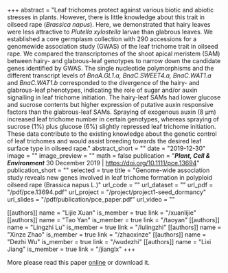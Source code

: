 +++
abstract = "Leaf trichomes protect against various biotic and abiotic stresses in plants. However, there is little knowledge about this trait in oilseed rape (*Brassica napus*). Here, we demonstrated that hairy leaves were less attractive to *Plutella xylostella* larvae than glabrous leaves. We established a core germplasm collection with 290 accessions for a genomewide association study (GWAS) of the leaf trichome trait in oilseed rape. We compared the transcriptomes of the shoot apical meristem (SAM) between hairy- and glabrous-leaf genotypes to narrow down the candidate genes identified by GWAS. The single nucleotide polymorphisms and the different transcript levels of *BnaA.GL1.a, BnaC.SWEET4.a, BnaC.WAT1.a* and *BnaC.WAT1.b* corresponded to the divergence of the hairy- and glabrous-leaf phenotypes, indicating the role of sugar and/or auxin signalling in leaf trichome initiation. The hairy-leaf SAMs had lower glucose and sucrose contents but higher expression of putative auxin responsive factors than the glabrous-leaf SAMs. Spraying of exogenous auxin (8 μm) increased leaf trichome number in certain genotypes, whereas spraying of sucrose (1%) plus glucose (6%) slightly repressed leaf trichome initiation. These data contribute to the existing knowledge about the genetic control of leaf trichomes and would assist breeding towards the desired leaf surface type in oilseed rape."
abstract_short = ""
date = "2019-12-30"
image = ""
image_preview = ""
math = false
publication = "***Plant, Cell & Environment*** 30 December 2019 | https://doi.org/10.1111/pce.13694"
publication_short = ""
selected = true
title = "Genome-wide association study reveals new genes involved in leaf trichome formation in polyploid oilseed rape (Brassica napus L.)"
url_code = ""
url_dataset = ""
url_pdf = "/pdf/pce.13694.pdf"
url_project = "/project/project1-seed_dormancy"
url_slides = "/pdf/publication/pce_paper.pdf"
url_video = ""

[[authors]]
    name = "Lijie Xuan"
    is_member = true
    link = "/xuanlijie"
[[authors]]
    name = "Tao Yan"
    is_member = true
    link = "/taoyan"
[[authors]]
    name = "Lingzhi Lu"
    is_member = true
    link = "/lulingzhi"
[[authors]]
    name = "Xinze Zhao"
    is_member = true
    link = "/zhaoxinze"
[[authors]]
    name = "Dezhi Wu"
    is_member = true
    link = "/wudezhi"
[[authors]]
    name = "Lixi Jiang"
    is_member = true
    link = "/jianglx"
+++


More please read this paper [online](https://onlinelibrary.wiley.com/doi/full/10.1111/pce.13694) or download it.


